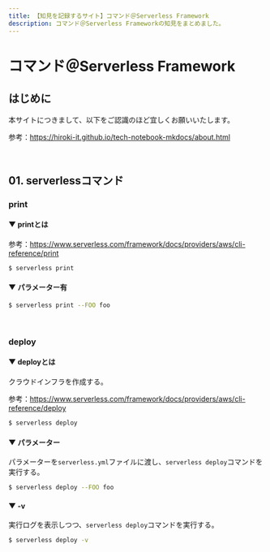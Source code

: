 ```yaml
---
title: 【知見を記録するサイト】コマンド＠Serverless Framework
description: コマンド＠Serverless Frameworkの知見をまとめました。
---
```


# コマンド＠Serverless Framework

## はじめに

本サイトにつきまして、以下をご認識のほど宜しくお願いいたします。

参考：https://hiroki-it.github.io/tech-notebook-mkdocs/about.html

<br>

## 01. serverlessコマンド

### print

#### ▼ printとは

参考：https://www.serverless.com/framework/docs/providers/aws/cli-reference/print

```bash
$ serverless print
```

#### ▼ パラメーター有

```bash
$ serverless print --FOO foo
```

<br>

### deploy

#### ▼ deployとは

クラウドインフラを作成する。

参考：https://www.serverless.com/framework/docs/providers/aws/cli-reference/deploy


```bash
$ serverless deploy
```

#### ▼ パラメーター

パラメーターを```serverless.yml```ファイルに渡し、```serverless deploy```コマンドを実行する。

```bash
$ serverless deploy --FOO foo
```

#### ▼ -v

実行ログを表示しつつ、```serverless deploy```コマンドを実行する。

```bash
$ serverless deploy -v
```

<br>
